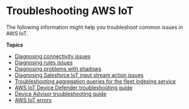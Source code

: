 # Troubleshooting AWS IoT<a name="iot_troubleshooting"></a>

The following information might help you troubleshoot common issues in AWS IoT\.

**Topics**
+ [Diagnosing connectivity issues](diagnosing-connectivity-issues.md)
+ [Diagnosing rules issues](diagnosing-rules.md)
+ [Diagnosing problems with shadows](diagnosing-shadows.md)
+ [Diagnosing Salesforce IoT input stream action issues](diagnosing-salesforce.md)
+ [Troubleshooting aggregation queries for the fleet indexing service](aggregation-troubleshooting.md)
+ [AWS IoT Device Defender troubleshooting guide](device-defender-troubleshoot.md)
+ [Device Advisor troubleshooting guide](device-advisor-troubleshooting.md)
+ [AWS IoT errors](iot-errors.md)